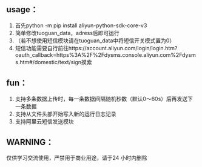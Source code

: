 ## usage：
1. 首先python -m pip install aliyun-python-sdk-core-v3  
2. 简单修改tuoguan_data，adress后即可运行
3. （若不想使用短信模块请在tuoguan_data中将短信开关模式置为0）
4. 短信功能需要自行前往https://account.aliyun.com/login/login.htm?oauth_callback=https%3A%2F%2Fdysms.console.aliyun.com%2Fdysms.htm#/domestic/text/sign摸索
## fun：
1. 支持多条数据上传时，每一条数据间隔随机秒数（默认0～60s）后再发送下一条数据
2. 支持从文件头部开始写入新的运行日志记录
3. 支持阿里云短信发送模块

## WARNING：
仅供学习交流使用，严禁用于商业用途，请于24 小时内删除
